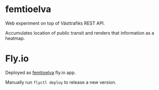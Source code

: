 # femtioelva
Web experiment on top of Västtrafiks REST API.

Accumulates location of public transit and renders that information as a heatmap.

# Fly.io
Deployed as [femtioelva](https://femtioelva.fly.dev/) fly.io app.

Manually run `flyctl deploy` to release a new version.
